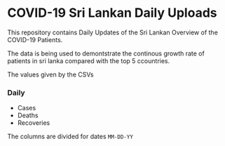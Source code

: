 # COVID-19 Sri Lankan Daily Uploads

This repository contains Daily Updates of the Sri Lankan Overview of the COVID-19 Patients.

The data is being used to demontstrate the continous growth rate of patients in sri lanka compared with the top 5 ccountries.

The values given by the CSVs

### Daily

* Cases
* Deaths
* Recoveries

The columns are divided for dates ```MM-DD-YY```